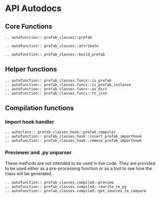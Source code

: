 # API Autodocs #

## Core Functions ##

```{eval-rst}
.. autofunction:: prefab_classes::prefab
```

```{eval-rst}
.. autofunction:: prefab_classes::attribute
```

```{eval-rst}
.. autofunction:: prefab_classes::build_prefab
```

## Helper functions ##

```{eval-rst}
.. autofunction:: prefab_classes.funcs::is_prefab
.. autofunction:: prefab_classes.funcs::is_prefab_instance
.. autofunction:: prefab_classes.funcs::as_dict
.. autofunction:: prefab_classes.funcs::to_json
```

## Compilation functions ##

### Import hook handler ###

```{eval-rst}
.. autoclass:: prefab_classes_hook::prefab_compiler
.. autofunction:: prefab_classes_hook::insert_prefab_importhook
.. autofunction:: prefab_classes_hook::remove_prefab_importhook
```

### Previewer and .py unparser ###

These methods are not intended to be used in live code.
They are provided to be used either as a pre-processing 
function or as a tool to see how the class will be 
generated.

```{eval-rst}
.. autofunction:: prefab_classes.compiled::preview
.. autofunction:: prefab_classes.compiled::rewrite_to_py
.. autofunction:: prefab_classes.compiled::get_sources_to_compare
```
